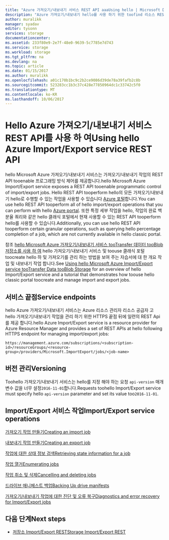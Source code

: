 ```yaml
---
title: "Azure 가져오기/내보내기 서비스 REST API aaaUsing hello | Microsoft Docs"
description: "Azure 가져오기/내보내기 hello를 사용 하기 위한 toofind 리소스 REST API를 모두 방법 tooand 참조 자료를 포함 하 여 서비스 위치에 대해 알아봅니다."
author: muralikk
manager: syadav
editor: tysonn
services: storage
documentationcenter: 
ms.assetid: 233f80e9-2e7f-48e0-9639-5c7785e7d743
ms.service: storage
ms.workload: storage
ms.tgt_pltfrm: na
ms.devlang: na
ms.topic: article
ms.date: 01/15/2017
ms.author: muralikk
ms.openlocfilehash: a01c170b1bc9c2b2ce9086d39de78a39fafb2c8b
ms.sourcegitcommit: 523283cc1b3c37c428e77850964dc1c33742c5f0
ms.translationtype: MT
ms.contentlocale: ko-KR
ms.lasthandoff: 10/06/2017
---
```

# <a name="using-hello-azure-importexport-service-rest-api"></a><span data-ttu-id="15459-103">Hello Azure 가져오기/내보내기 서비스 REST API를 사용 하 여</span><span class="sxs-lookup"><span data-stu-id="15459-103">Using hello Azure Import/Export service REST API</span></span>

<span data-ttu-id="15459-104">hello Microsoft Azure 가져오기/내보내기 서비스는 가져오기/내보내기 작업의 REST API tooenable 프로그래밍 방식 제어를 제공합니다.</span><span class="sxs-lookup"><span data-stu-id="15459-104">hello Microsoft Azure Import/Export service exposes a REST API tooenable programmatic control of import/export jobs.</span></span> <span data-ttu-id="15459-105">Hello REST API tooperform hello의 모든 가져오기/내보내기 hello로 수행할 수 있는 작업을 사용할 수 있습니다 [Azure 포털](https://portal.azure.com/)합니다.</span><span class="sxs-lookup"><span data-stu-id="15459-105">You can use hello REST API tooperform all of hello import/export operations that you can perform with hello [Azure portal](https://portal.azure.com/).</span></span> <span data-ttu-id="15459-106">또한 특정 세부 작업을 hello, 작업의 완료 백분율 쿼리와 같은 hello 클래식 포털에서 현재 사용할 수 있는 REST API tooperform hello를 사용할 수 있습니다.</span><span class="sxs-lookup"><span data-stu-id="15459-106">Additionally, you can use hello REST API tooperform certain granular operations, such as querying hello percentage completion of a job, which are not currently available in hello classic portal.</span></span>

<span data-ttu-id="15459-107">참조 [hello Microsoft Azure 가져오기/내보내기 서비스 tooTransfer 데이터 tooBlob 저장소를 사용 하 여](storage-import-export-service.md) hello 가져오기/내보내기 서비스 및 toouse 클래식 포털 toocreate hello 하 및 가져오기를 관리 하는 방법을 보여 주는 자습서에 대 한 개요 작업 및 내보내기 작업 합니다.</span><span class="sxs-lookup"><span data-stu-id="15459-107">See [Using hello Microsoft Azure Import/Export service tooTransfer Data tooBlob Storage](storage-import-export-service.md) for an overview of hello Import/Export service and a tutorial that demonstrates how toouse hello classic portal toocreate and manage import and export jobs.</span></span>

## <a name="service-endpoints"></a><span data-ttu-id="15459-108">서비스 끝점</span><span class="sxs-lookup"><span data-stu-id="15459-108">Service endpoints</span></span>

<span data-ttu-id="15459-109">hello Azure 가져오기/내보내기 서비스는 Azure 리소스 관리자 리소스 공급자 고 hello 가져오기/내보내기 작업을 관리 하기 위한 HTTPS 끝점 뒤에 일련의 REST Api를 제공 합니다.</span><span class="sxs-lookup"><span data-stu-id="15459-109">hello Azure Import/Export service is a resource provider for Azure Resource Manager and provides a set of REST APIs at hello following HTTPS endpoint for managing import/export jobs:</span></span>

```
https://management.azure.com/subscriptions/<subscription-id>/resourceGroups/<resource-group>/providers/Microsoft.ImportExport/jobs/<job-name>
```

## <a name="versioning"></a><span data-ttu-id="15459-110">버전 관리</span><span class="sxs-lookup"><span data-stu-id="15459-110">Versioning</span></span>

<span data-ttu-id="15459-111">Toohello 가져오기/내보내기 서비스는 hello를 지정 해야 하는 요청 `api-version` 매개 변수 값을 너무 설정`2016-11-01`합니다.</span><span class="sxs-lookup"><span data-stu-id="15459-111">Requests toohello Import/Export service must specify hello `api-version` parameter and set its value too`2016-11-01`.</span></span>

## <a name="importexport-service-operations"></a><span data-ttu-id="15459-112">Import/Export 서비스 작업</span><span class="sxs-lookup"><span data-stu-id="15459-112">Import/Export service operations</span></span>

[<span data-ttu-id="15459-113">가져오기 작업 만들기</span><span class="sxs-lookup"><span data-stu-id="15459-113">Creating an import job</span></span>](storage-import-export-creating-an-import-job.md)

[<span data-ttu-id="15459-114">내보내기 작업 만들기</span><span class="sxs-lookup"><span data-stu-id="15459-114">Creating an export job</span></span>](storage-import-export-creating-an-export-job.md)

[<span data-ttu-id="15459-115">작업에 대한 상태 정보 검색</span><span class="sxs-lookup"><span data-stu-id="15459-115">Retrieving state information for a job</span></span>](storage-import-export-retrieving-state-info-for-a-job.md)

[<span data-ttu-id="15459-116">작업 열거</span><span class="sxs-lookup"><span data-stu-id="15459-116">Enumerating jobs</span></span>](storage-import-export-enumerating-jobs.md)

[<span data-ttu-id="15459-117">작업 취소 및 삭제</span><span class="sxs-lookup"><span data-stu-id="15459-117">Cancelling and deleting jobs</span></span>](storage-import-export-cancelling-and-deleting-jobs.md)

[<span data-ttu-id="15459-118">드라이브 매니페스트 백업</span><span class="sxs-lookup"><span data-stu-id="15459-118">Backing Up drive manifests</span></span>](storage-import-export-backing-up-drive-manifests.md)

[<span data-ttu-id="15459-119">가져오기/내보내기 작업에 대한 진단 및 오류 복구</span><span class="sxs-lookup"><span data-stu-id="15459-119">Diagnostics and error recovery for Import/Export jobs</span></span>](storage-import-export-diagnostics-and-error-recovery.md)

## <a name="next-steps"></a><span data-ttu-id="15459-120">다음 단계</span><span class="sxs-lookup"><span data-stu-id="15459-120">Next steps</span></span>

* [<span data-ttu-id="15459-121">저장소 Import/Export REST</span><span class="sxs-lookup"><span data-stu-id="15459-121">Storage Import/Export REST</span></span>](/rest/api/storageimportexport)
